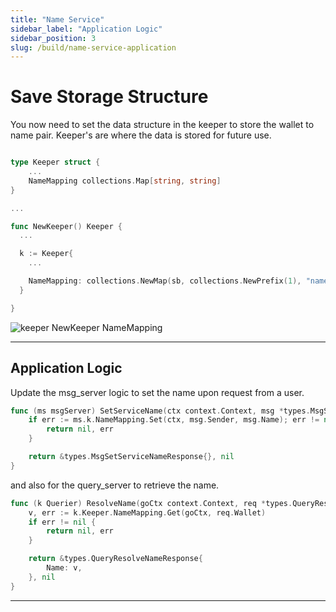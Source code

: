 ```yaml
---
title: "Name Service"
sidebar_label: "Application Logic"
sidebar_position: 3
slug: /build/name-service-application
---
```


# Save Storage Structure

You now need to set the data structure in the keeper to store the wallet to name pair. Keeper's are where the data is stored for future use.

```go title="x/nameservice/keeper/keeper.go"

type Keeper struct {
	...
	NameMapping collections.Map[string, string]
}

...

func NewKeeper() Keeper {
  ...

  k := Keeper{
    ...

    NameMapping: collections.NewMap(sb, collections.NewPrefix(1), "name_mapping", collections.StringKey, collections.StringValue),
  }

}
```

![keeper NewKeeper NameMapping](https://github.com/rollchains/spawn/assets/31943163/47ed4a41-4df2-4a5d-9ac5-bfb23aeefd94)

---

## Application Logic

Update the msg_server logic to set the name upon request from a user.

```go title="x/nameservice/keeper/msg_server.go"
func (ms msgServer) SetServiceName(ctx context.Context, msg *types.MsgSetServiceName) (*types.MsgSetServiceNameResponse, error) {
	if err := ms.k.NameMapping.Set(ctx, msg.Sender, msg.Name); err != nil {
		return nil, err
	}

	return &types.MsgSetServiceNameResponse{}, nil
}
```

and also for the query_server to retrieve the name.

```go title="x/nameservice/keeper/query_server.go"
func (k Querier) ResolveName(goCtx context.Context, req *types.QueryResolveNameRequest) (*types.QueryResolveNameResponse, error) {
	v, err := k.Keeper.NameMapping.Get(goCtx, req.Wallet)
	if err != nil {
		return nil, err
	}

	return &types.QueryResolveNameResponse{
		Name: v,
	}, nil
}
```

---
